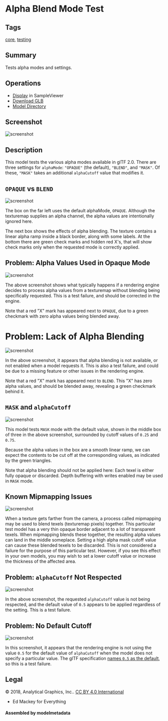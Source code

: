 # Alpha Blend Mode Test

## Tags

[core](../../Models-core.md), [testing](../../Models-testing.md)

## Summary

Tests alpha modes and settings.

## Operations

* [Display](https://github.khronos.org/glTF-Sample-Viewer-Release/?model=https://raw.GithubUserContent.com/KhronosGroup/glTF-Sample-Assets/main/./Models/AlphaBlendModeTest/glTF-Binary/AlphaBlendModeTest.glb) in SampleViewer
* [Download GLB](https://raw.GithubUserContent.com/KhronosGroup/glTF-Sample-Assets/main/./Models/AlphaBlendModeTest/glTF-Binary/AlphaBlendModeTest.glb)
* [Model Directory](./)

## Screenshot

![screenshot](screenshot/screenshot_large.jpg)

## Description

This model tests the various alpha modes available in glTF 2.0.  There are three settings for `alphaMode`: `"OPAQUE"` (the default), `"BLEND"`, and `"MASK"`.  Of these, `"MASK"` takes an additional `alphaCutoff` value that modifies it.

## `OPAQUE` vs `BLEND`

![screenshot](screenshot/OpaqueVsBlend.jpg)

The box on the far left uses the default alphaMode, `OPAQUE`.  Although the texturemap supplies an alpha channel, the alpha values are intentionally ignored here.

The next box shows the effects of alpha blending.  The texture contains a linear alpha ramp inside a black border, along with some labels.  At the bottom there are green check marks and hidden red X's, that will show check marks only when the requested mode is correctly applied.

## Problem: Alpha Values Used in Opaque Mode

![screenshot](screenshot/OpaqueFail.jpg)

The above screenshot shows what typically happens if a rendering engine decides to process alpha values from a texturemap without blending being specifically requested.  This is a test failure, and should be corrected in the engine.

Note that a red "X" mark has appeared next to `OPAQUE`, due to a green checkmark with zero alpha values being blended away.

# Problem: Lack of Alpha Blending

![screenshot](screenshot/BlendFail.jpg)

In the above screenshot, it appears that alpha blending is not available, or not enabled when a model requests it.  This is also a test failure, and could be due to a missing feature or other issues in the rendering engine.

Note that a red "X" mark has appeared next to `BLEND`.  This "X" has zero alpha values, and should be blended away, revealing a green checkmark behind it.

## `MASK` and `alphaCutoff`

![screenshot](screenshot/CutoffTests.jpg)

This model tests `MASK` mode with the default value, shown in the middle box of three in the above screenshot, surrounded by cutoff values of `0.25` and `0.75`.

Because the alpha values in the box are a smooth linear ramp, we can expect the contents to be cut off at the corresponding values, as indicated by the green triangles.

Note that alpha blending should not be applied here:  Each texel is either fully opaque or discarded.  Depth buffering with writes enabled may be used in `MASK` mode.

## Known Mipmapping Issues

![screenshot](screenshot/MissingBorder.png)

When a texture gets farther from the camera, a process called mipmapping may be used to blend texels (texturemap pixels) together.  This particular test model has a very thin opaque border adjacent to a lot of transparent texels.  When mipmapping blends these together, the resulting alpha values can land in the middle someplace.  Setting a high alpha mask cutoff value can cause these blended texels to be discarded.  This is not considered a failure for the purpose of this particular test.  However, if you see this effect in your own models, you may wish to set a lower cutoff value or increase the thickness of the affected area.

## Problem: `alphaCutoff` Not Respected

![screenshot](screenshot/CutoffValueFail.jpg)

In the above screenshot, the requested `alphaCutoff` value is not being respected, and the default value of `0.5` appears to be applied regardless of the setting.  This is a test failure.

## Problem: No Default Cutoff

![screenshot](screenshot/CutoffDefaultFail.jpg)

In this screenshot, it appears that the rendering engine is not using the value `0.5` for the default value of `alphaCutoff` when the model does not specify a particular value.  The glTF specification [names `0.5` as the default](https://github.com/KhronosGroup/glTF/blob/0890b76c62cc762ce82d4010df9bfebb1634839b/specification/2.0/schema/material.schema.json#L68), so this is a test failure.

## Legal

&copy; 2018, Analytical Graphics, Inc.. [CC BY 4.0 International](https://creativecommons.org/licenses/by/4.0/legalcode)

 - Ed Mackey for Everything

#### Assembled by modelmetadata